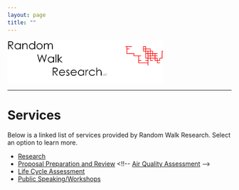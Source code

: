 ```yaml
---
layout: page
title: ""
---
```

<img align="middle" src="/assets/images/rwr_FULL7.png" alt="RWR" width="350"/>
<hr>

# Services

Below is a linked list of services provided by Random Walk Research. Select an option to learn more.

- [Research](/assets/services/research)
- [Proposal Preparation and Review](/assets/services/proposals)
<!!-- [Air Quality Assessment](/assets/services/aqassessment) -->
- [Life Cycle Assessment](/assets/services/lcassessment)
- [Public Speaking/Workshops](/assets/services/speaking)




